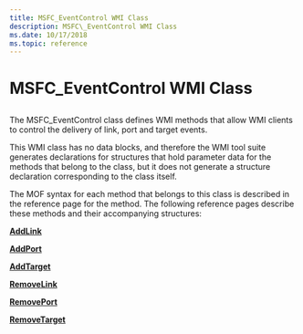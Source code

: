 ```yaml
---
title: MSFC_EventControl WMI Class
description: MSFC\_EventControl WMI Class
ms.date: 10/17/2018
ms.topic: reference
---
```


# MSFC\_EventControl WMI Class


## <span id="ddk_msfc_eventcontrol_wmi_class_kr"></span><span id="DDK_MSFC_EVENTCONTROL_WMI_CLASS_KR"></span>


The MSFC\_EventControl class defines WMI methods that allow WMI clients to control the delivery of link, port and target events.

This WMI class has no data blocks, and therefore the WMI tool suite generates declarations for structures that hold parameter data for the methods that belong to the class, but it does not generate a structure declaration corresponding to the class itself.

The MOF syntax for each method that belongs to this class is described in the reference page for the method. The following reference pages describe these methods and their accompanying structures:

[**AddLink**](addlink.md)

[**AddPort**](addport.md)

[**AddTarget**](addtarget.md)

[**RemoveLink**](removelink.md)

[**RemovePort**](removeport.md)

[**RemoveTarget**](removetarget.md)

 

 





